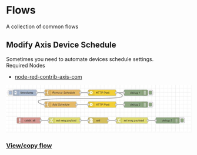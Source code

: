 # Flows
A collection of common flows

## Modify Axis Device Schedule
Sometimes you need to automate devices schedule settings.  
Required Nodes  
- [node-red-contrib-axis-com](https://flows.nodered.org/node/node-red-contrib-axis-com)
  
![Flow](pictures/ModifyAxisDeviceSchedule.jpeg)
  
### [View/copy flow](https://github.com/pandosme/flows/blob/master/flows/ModifyAxisDeviceSchedule.json)
